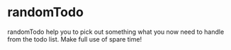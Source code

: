 # randomTodo

randomTodo help you to pick out something what you now need to handle from the todo list. Make full use of spare time!
